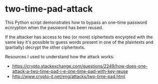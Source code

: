 # two-time-pad-attack

This Python script demonstrates how to bypass an one-time password ecnryption when the password has been reused.

If the attacker has access to two (or more) ciphertexts encyrpted with the same key it's possible to guess words present in one of the plaintexts and (partially) decrypt the other ciphertexts.

Resources I used to understand how the attack works:

- https://crypto.stackexchange.com/questions/2249/how-does-one-attack-a-two-time-pad-i-e-one-time-pad-with-key-reuse
- http://www.crypto-it.net/eng/attacks/two-time-pad.html
